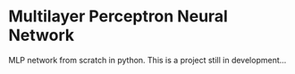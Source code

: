 # Multilayer Perceptron Neural Network

MLP network from scratch in python. This is a project still in development...